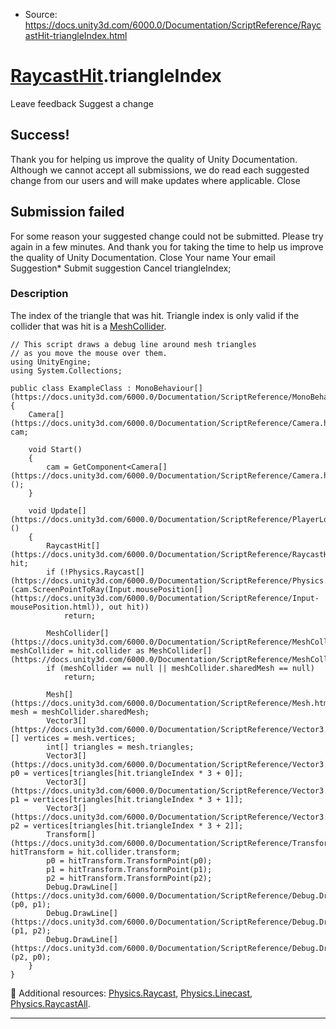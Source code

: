 * Source: https://docs.unity3d.com/6000.0/Documentation/ScriptReference/RaycastHit-triangleIndex.html

#  [RaycastHit](https://docs.unity3d.com/6000.0/Documentation/ScriptReference/RaycastHit.html).triangleIndex
Leave feedback
Suggest a change
## Success!
Thank you for helping us improve the quality of Unity Documentation. Although we cannot accept all submissions, we do read each suggested change from our users and will make updates where applicable.
Close
## Submission failed
For some reason your suggested change could not be submitted. Please <a>try again</a> in a few minutes. And thank you for taking the time to help us improve the quality of Unity Documentation.
Close
Your name Your email Suggestion* Submit suggestion
Cancel
triangleIndex; 
### Description
The index of the triangle that was hit.
Triangle index is only valid if the collider that was hit is a [MeshCollider](https://docs.unity3d.com/6000.0/Documentation/ScriptReference/MeshCollider.html).
```
// This script draws a debug line around mesh triangles
// as you move the mouse over them.
using UnityEngine;
using System.Collections;  
  
public class ExampleClass : MonoBehaviour[](https://docs.unity3d.com/6000.0/Documentation/ScriptReference/MonoBehaviour.html)
{
    Camera[](https://docs.unity3d.com/6000.0/Documentation/ScriptReference/Camera.html) cam;  
  
    void Start()
    {
        cam = GetComponent<Camera[](https://docs.unity3d.com/6000.0/Documentation/ScriptReference/Camera.html)>();
    }  
  
    void Update[](https://docs.unity3d.com/6000.0/Documentation/ScriptReference/PlayerLoop.Update.html)()
    {
        RaycastHit[](https://docs.unity3d.com/6000.0/Documentation/ScriptReference/RaycastHit.html) hit;
        if (!Physics.Raycast[](https://docs.unity3d.com/6000.0/Documentation/ScriptReference/Physics.Raycast.html)(cam.ScreenPointToRay(Input.mousePosition[](https://docs.unity3d.com/6000.0/Documentation/ScriptReference/Input-mousePosition.html)), out hit))
            return;  
  
        MeshCollider[](https://docs.unity3d.com/6000.0/Documentation/ScriptReference/MeshCollider.html) meshCollider = hit.collider as MeshCollider[](https://docs.unity3d.com/6000.0/Documentation/ScriptReference/MeshCollider.html);
        if (meshCollider == null || meshCollider.sharedMesh == null)
            return;  
  
        Mesh[](https://docs.unity3d.com/6000.0/Documentation/ScriptReference/Mesh.html) mesh = meshCollider.sharedMesh;
        Vector3[](https://docs.unity3d.com/6000.0/Documentation/ScriptReference/Vector3.html)[] vertices = mesh.vertices;
        int[] triangles = mesh.triangles;
        Vector3[](https://docs.unity3d.com/6000.0/Documentation/ScriptReference/Vector3.html) p0 = vertices[triangles[hit.triangleIndex * 3 + 0]];
        Vector3[](https://docs.unity3d.com/6000.0/Documentation/ScriptReference/Vector3.html) p1 = vertices[triangles[hit.triangleIndex * 3 + 1]];
        Vector3[](https://docs.unity3d.com/6000.0/Documentation/ScriptReference/Vector3.html) p2 = vertices[triangles[hit.triangleIndex * 3 + 2]];
        Transform[](https://docs.unity3d.com/6000.0/Documentation/ScriptReference/Transform.html) hitTransform = hit.collider.transform;
        p0 = hitTransform.TransformPoint(p0);
        p1 = hitTransform.TransformPoint(p1);
        p2 = hitTransform.TransformPoint(p2);
        Debug.DrawLine[](https://docs.unity3d.com/6000.0/Documentation/ScriptReference/Debug.DrawLine.html)(p0, p1);
        Debug.DrawLine[](https://docs.unity3d.com/6000.0/Documentation/ScriptReference/Debug.DrawLine.html)(p1, p2);
        Debug.DrawLine[](https://docs.unity3d.com/6000.0/Documentation/ScriptReference/Debug.DrawLine.html)(p2, p0);
    }
}

```

Additional resources: [Physics.Raycast](https://docs.unity3d.com/6000.0/Documentation/ScriptReference/Physics.Raycast.html), [Physics.Linecast](https://docs.unity3d.com/6000.0/Documentation/ScriptReference/Physics.Linecast.html), [Physics.RaycastAll](https://docs.unity3d.com/6000.0/Documentation/ScriptReference/Physics.RaycastAll.html).
* * *
